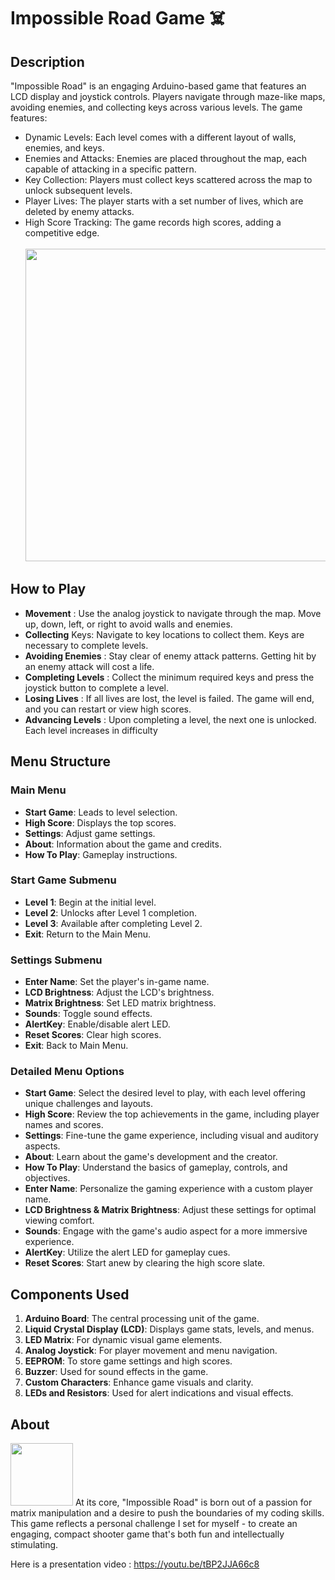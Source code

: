 
# Impossible Road Game ☠️

## Description
"Impossible Road" is an engaging Arduino-based game that features an LCD display and joystick controls. Players navigate through maze-like maps, avoiding enemies, and collecting keys across various levels.
 The game features:

- Dynamic Levels: Each level comes with a different layout of walls, enemies, and keys.
- Enemies and Attacks: Enemies are placed throughout the map, each capable of attacking in a specific pattern.
- Key Collection: Players must collect keys scattered across the map to unlock subsequent levels.
- Player Lives: The player starts with a set number of lives, which are deleted by enemy attacks.
- High Score Tracking: The game records high scores, adding a competitive edge.<br>
  <br> <img src="https://github.com/Tudorr02/MatrixProject/assets/92024989/fb9fa62b-bd99-4d56-a800-50f1c4d4c7b9" width="700" height="500">

## How to Play
- **Movement** : Use the analog joystick to navigate through the map. Move up, down, left, or right to avoid walls and enemies.
- **Collecting** Keys: Navigate to key locations to collect them. Keys are necessary to complete levels.
- **Avoiding Enemies** : Stay clear of enemy attack patterns. Getting hit by an enemy attack will cost a life.
- **Completing Levels** : Collect the minimum required keys and press the joystick button to complete a level.
- **Losing Lives** : If all lives are lost, the level is failed. The game will end, and you can restart or view high scores.
- **Advancing Levels** : Upon completing a level, the next one is unlocked. Each level increases in difficulty

## Menu Structure 
### Main Menu

- **Start Game**: Leads to level selection.
- **High Score**: Displays the top scores.
- **Settings**: Adjust game settings.
- **About**: Information about the game and credits.
- **How To Play**: Gameplay instructions.

### Start Game Submenu

- **Level 1**: Begin at the initial level.
- **Level 2**: Unlocks after Level 1 completion.
- **Level 3**: Available after completing Level 2.
- **Exit**: Return to the Main Menu.

### Settings Submenu

- **Enter Name**: Set the player's in-game name.
- **LCD Brightness**: Adjust the LCD's brightness.
- **Matrix Brightness**: Set LED matrix brightness.
- **Sounds**: Toggle sound effects.
- **AlertKey**: Enable/disable alert LED.
- **Reset Scores**: Clear high scores.
- **Exit**: Back to Main Menu.

### Detailed Menu Options

- **Start Game**: Select the desired level to play, with each level offering unique challenges and layouts.
- **High Score**: Review the top achievements in the game, including player names and scores.
- **Settings**: Fine-tune the game experience, including visual and auditory aspects.
- **About**: Learn about the game's development and the creator.
- **How To Play**: Understand the basics of gameplay, controls, and objectives.
- **Enter Name**: Personalize the gaming experience with a custom player name.
- **LCD Brightness & Matrix Brightness**: Adjust these settings for optimal viewing comfort.
- **Sounds**: Engage with the game's audio aspect for a more immersive experience.
- **AlertKey**: Utilize the alert LED for gameplay cues.
- **Reset Scores**: Start anew by clearing the high score slate.


## Components Used
1. **Arduino Board**: The central processing unit of the game.
2. **Liquid Crystal Display (LCD)**: Displays game stats, levels, and menus.
3. **LED Matrix**: For dynamic visual game elements.
4. **Analog Joystick**: For player movement and menu navigation.
5. **EEPROM**: To store game settings and high scores.
6. **Buzzer**: Used for sound effects in the game.
7. **Custom Characters**: Enhance game visuals and clarity.
8. **LEDs and Resistors**: Used for alert indications and visual effects.

## About 

<img src="https://media.giphy.com/media/XYlK99u8oOGic/giphy.gif" width="100" height="100" />
At its core, "Impossible Road" is born out of a passion for matrix manipulation and a desire to push the boundaries of my coding skills. This game reflects a personal challenge I set for myself - to create an engaging, compact shooter game that's both fun and intellectually stimulating.

Here is a presentation video : https://youtu.be/tBP2JJA66c8
